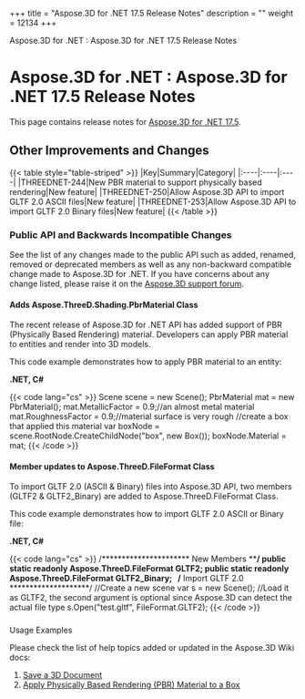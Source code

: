 +++
title = "Aspose.3D for .NET 17.5 Release Notes" 
description = "" 
weight = 12134 
+++

Aspose.3D for .NET : Aspose.3D for .NET 17.5 Release Notes  

# Aspose.3D for .NET : Aspose.3D for .NET 17.5 Release Notes


This page contains release notes for [Aspose.3D for .NET 17.5](https://www.nuget.org/packages/Aspose.3D/17.5.0).

## Other Improvements and Changes

{{< table style="table-striped" >}}
|Key|Summary|Category|
|:----|:----|:----|
|THREEDNET-244|New PBR material to support physically based rendering|New feature|
|THREEDNET-250|Allow Aspose.3D API to import GLTF 2.0 ASCII files|New feature|
|THREEDNET-253|Allow Aspose.3D API to import GLTF 2.0 Binary files|New feature|
{{< /table >}}

### Public API and Backwards Incompatible Changes

See the list of any changes made to the public API such as added, renamed, removed or deprecated members as well as any non-backward compatible change made to Aspose.3D for .NET. If you have concerns about any change listed, please raise it on the [Aspose.3D support forum](http://www.aspose.com/community/forums/aspose.3d-product-family/535/showforum.aspx).

#### Adds Aspose.ThreeD.Shading.PbrMaterial Class

The recent release of Aspose.3D for .NET API has added support of PBR (Physically Based Rendering) material. Developers can apply PBR material to entities and render into 3D models.

This code example demonstrates how to apply PBR material to an entity:

**.NET, C#**

{{< code lang="cs" >}}
Scene scene = new Scene();
PbrMaterial mat = new PbrMaterial();
mat.MetallicFactor = 0.9;//an almost metal material
mat.RoughnessFactor = 0.9;//material surface is very rough
//create a box that applied this material
var boxNode = scene.RootNode.CreateChildNode("box", new Box());
boxNode.Material = mat;
{{< /code >}}

#### Member updates to Aspose.ThreeD.FileFormat Class

To import GLTF 2.0 (ASCII & Binary) files into Aspose.3D API, two members (GLTF2 & GLTF2\_Binary) are added to Aspose.ThreeD.FileFormat Class.

This code example demonstrates how to import GLTF 2.0 ASCII or Binary file:

**.NET, C#**

{{< code lang="cs" >}}
/********************** New Members **********************/
public static readonly Aspose.ThreeD.FileFormat GLTF2;
public static readonly Aspose.ThreeD.FileFormat GLTF2_Binary;
 
/******************** Import GLTF 2.0 ********************/
//Create a new scene
var s = new Scene();
//Load it as GLTF2, the second argument is optional since Aspose.3D can detect the actual file type
s.Open("test.gltf", FileFormat.GLTF2);
{{< /code >}}

###   
Usage Examples

Please check the list of help topics added or updated in the Aspose.3D Wiki docs:

1.  [Save a 3D Document](https://docs2.aspose.com/3d/net/developerguide/creatingloadingandsaving3dscene/save+a+3d+document)
2.  [Apply Physically Based Rendering (PBR) Material to a Box](https://docs2.aspose.com/3d/net/developerguide/geometry/set+up+normals+or+uv+on+the+cube+and+add+material+to+3d+entities#setupnormalsoruvonthecubeandaddmaterialto3dentities-applyphysicallybasedrendering(pbr)MaterialtoaBox)

